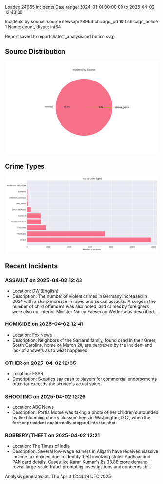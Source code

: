 
Loaded 24065 incidents
Date range: 2024-01-01 00:00:00 to 2025-04-02 12:43:00

Incidents by source:
source
newsapi           23964
chicago_pd          100
chicago_police        1
Name: count, dtype: int64

Report saved to reports/latest_analysis.md
bution.svg)

## Source Distribution
![Source Distribution](images/source_distribution.svg)

## Crime Types
![Crime Types](images/crime_types.svg)

## Recent Incidents

### ASSAULT on 2025-04-02 12:43
- Location: DW (English)
- Description: The number of violent crimes in Germany increased in 2024 with a sharp increase in rapes and sexual assaults. A surge in the number of child offenders was also noted, and crimes by foreigners were also up. Interior Minister Nancy Faeser on Wednesday described…


### HOMICIDE on 2025-04-02 12:41
- Location: Fox News
- Description: Neighbors of the Samarel family, found dead in their Greer, South Carolina, home on March 28, are perplexed by the incident and lack of answers as to what happened.


### OTHER on 2025-04-02 12:35
- Location: ESPN
- Description: Skeptics say cash to players for commercial endorsements often far exceeds the service's actual value.


### SHOOTING on 2025-04-02 12:26
- Location: ABC News
- Description: Portia Moore was taking a photo of her children surrounded by the blooming cherry blossom trees in Washington, D.C., when the former president accidentally stepped into the shot.


### ROBBERY/THEFT on 2025-04-02 12:21
- Location: The Times of India
- Description: Several low-wage earners in Aligarh have received massive income tax notices due to identity theft involving stolen Aadhaar and PAN card details. Cases like Karan Kumar's Rs 33.88 crore demand reveal large-scale fraud, prompting investigations and concerns ab…

Analysis generated at: Thu Apr  3 12:44:19 UTC 2025
